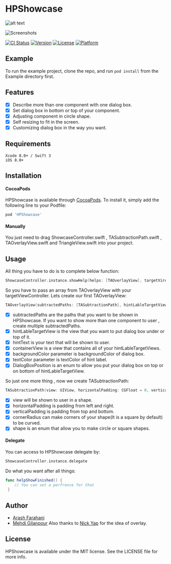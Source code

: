 # HPShowcase

![alt text](http://uupload.ir/files/up9t_group_3.png)

![Screenshots](https://github.com/modernpal/HPShowcase/tree/develop/art/show2.gif)

[![CI Status](http://img.shields.io/travis/Aerox1/HPShowcase.svg?style=flat)](https://travis-ci.org/Aerox1/HPShowcase)
[![Version](https://img.shields.io/cocoapods/v/HPShowcase.svg?style=flat)](http://cocoapods.org/pods/HPShowcase)
[![License](https://img.shields.io/cocoapods/l/HPShowcase.svg?style=flat)](http://cocoapods.org/pods/HPShowcase)
[![Platform](https://img.shields.io/cocoapods/p/HPShowcase.svg?style=flat)](http://cocoapods.org/pods/HPShowcase)

## Example

To run the example project, clone the repo, and run `pod install` from the Example directory first.

## Features

- [x] Describe more than one component with one dialog box.
- [x] Set dialog box in bottom or top of your component.
- [x] Adjusting component in circle shape.
- [x] Self resizing to fit in the screen.
- [x] Customizing dialog box in the way you want.
  
## Requirements

```
Xcode 8.0+ / Swift 3
iOS 8.0+
```  
## Installation

#### CocoaPods
HPShowcase is available through [CocoaPods](http://cocoapods.org). To install
it, simply add the following line to your Podfile:

```ruby
pod 'HPShowcase'
```
#### Manually
You just need to drag ShowcaseController.swift , TASubtractionPath.swift , TAOverlayView.swift and TriangleView.swift into your project.

## Usage
All thing you have to do is to complete below function:
```swift
ShowcaseController.instance.showHelp(helps: [TAOverlayView], targetVireController: UIViewController)
```
So you have to pass an array from TAOverlayView with your targetViewController. Lets create our first TAOverlayView:
```swift
TAOverlayView(subtractedPaths: [TASubtractionPath], hintLableTargetView: UIView, hintText: String, containerView: UIView, backgroundColor: UIColor, textColor: UIColor, boxPosition: DialogBoxPosition)
```
- [x] subtractedPaths are the paths that you want to be shown in HPShowcase. If you want to show more than one component to user , create multiple subtractedPaths.
- [x] hintLableTargetView is the view that you want to put dialog box under or top of it.
- [x] hintText is your text that will be shown to user.
- [x] containerView is a view that contains all of your hintLableTargetViews.
- [x] backgroundColor parameter is backgroundColor of dialog box.
- [x] textColor parameter is textColor of hint label.
- [x] DialogBoxPosition is an enum to allow you put your dialog box on top or on bottom of hintLableTargetView.

So just one more thing , now we create TASubtractionPath:
```swift
TASubtractionPath(view: UIView, horizontalPadding: CGFloat = 0, verticalPadding: CGFloat = 0, cornerRadius: CGFloat = 0, shape: Shape = .rectangle)
```
- [x] view will be shown to user in a shape.
- [x] horizontalPadding is padding from left and right.
- [x] verticalPadding is padding from top and bottom.
- [x] cornerRadius can make corners of your shape(It is a square by default) to be curved.
- [x] shape is an enum that allow you to make circle or square shapes.
#### Delegate
You can access to HPShowcase delegate by:
```swift
ShowcaseController.instance.delegate
```
Do what you want after all things:
```swift
func helpShowFinished() {
    // You can set a perfrence for that
 }
```
## Author

- [Arash Farahani](http://github.com/aerox1)
- [Mehdi Gilanpour](http://github.com/mrealblack)
Also thanks to [Nick Yap](https://github.com/nyapster) for the idea of overlay.

## License

HPShowcase is available under the MIT license. See the LICENSE file for more info.
